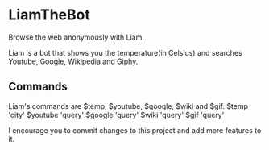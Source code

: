 # LiamTheBot
Browse the web anonymously with Liam.

Liam is a bot that shows you the temperature(in Celsius) and searches Youtube, Google, Wikipedia and Giphy.

## Commands
Liam's commands are $temp, $youtube, $google, $wiki and $gif.
$temp 'city'
$youtube 'query'
$google 'query'
$wiki 'query'
$gif 'query'

I encourage you to commit changes to this project and add more features to it.
